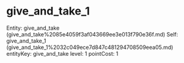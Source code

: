 # give_and_take_1

Entity: give_and_take (give_and_take%2085e4059f3af043669ee3e013f790e36f.md)
Self: give_and_take_1 (give_and_take_1%2032c049ece7d847c481294708509eea05.md)
entityKey: give_and_take
level: 1
pointCost: 1